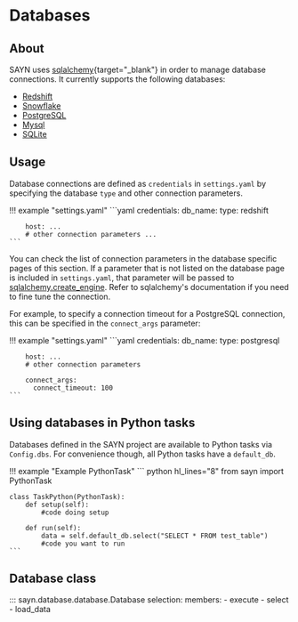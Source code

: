 # Databases

## About

SAYN uses [sqlalchemy](https://www.sqlalchemy.org/){target="\_blank"} in order to manage database connections. It currently supports the following databases:

* [Redshift](redshift.md)
* [Snowflake](snowflake.md)
* [PostgreSQL](postgresql.md)
* [Mysql](mysql.md)
* [SQLite](sqlite.md)

## Usage

Database connections are defined as `credentials` in `settings.yaml` by specifying the database `type` and other connection parameters.

!!! example "settings.yaml"
    ```yaml
    credentials:
      db_name:
        type: redshift

        host: ...
        # other connection parameters ...
    ```

You can check the list of connection parameters in the database specific pages of this section. If a
parameter that is not listed on the database page is included in `settings.yaml`, that parameter will be passed to
[sqlalchemy.create_engine](https://docs.sqlalchemy.org/en/13/core/engines.html#sqlalchemy.create_engine). Refer to sqlalchemy's documentation if you need to fine tune the connection.

For example, to specify a connection timeout for a PostgreSQL connection, this can be specified in the `connect_args` parameter:

!!! example "settings.yaml"
    ```yaml
    credentials:
      db_name:
        type: postgresql

        host: ...
        # other connection parameters

        connect_args:
          connect_timeout: 100
    ```

## Using databases in Python tasks

Databases defined in the SAYN project are available to Python tasks via `Config.dbs`. For
convenience though, all Python tasks have a `default_db`.

!!! example "Example PythonTask"
    ``` python hl_lines="8"
    from sayn import PythonTask

    class TaskPython(PythonTask):
        def setup(self):
            #code doing setup

        def run(self):
            data = self.default_db.select("SELECT * FROM test_table")
            #code you want to run
    ```

## Database class

::: sayn.database.database.Database
    selection:
      members:
        - execute
        - select
        - load_data
